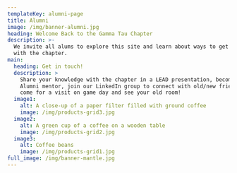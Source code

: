 ```yaml
---
templateKey: alumni-page
title: Alumni
image: /img/banner-alumni.jpg
heading: Welcome Back to the Gamma Tau Chapter
description: >-
  We invite all alums to explore this site and learn about ways to get involved
  with the chapter.
main:
  heading: Get in touch!
  description: >
    Share your knowledge with the chapter in a LEAD presentation, become an
    Alumni mentor, join our LinkedIn group to connect with old/new friends, or
    come for a visit on game day and see your old room! 
  image1:
    alt: A close-up of a paper filter filled with ground coffee
    image: /img/products-grid3.jpg
  image2:
    alt: A green cup of a coffee on a wooden table
    image: /img/products-grid2.jpg
  image3:
    alt: Coffee beans
    image: /img/products-grid1.jpg
full_image: /img/banner-mantle.jpg
---
```



